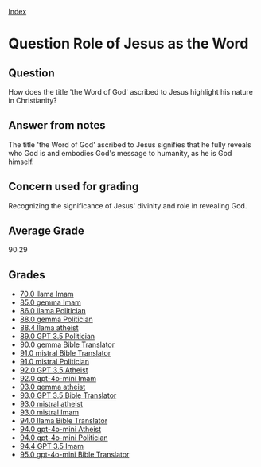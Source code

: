 
[Index](../../index.md)
# Question Role of Jesus as the Word
## Question
How does the title 'the Word of God' ascribed to Jesus highlight his nature in Christianity?

## Answer from notes
The title 'the Word of God' ascribed to Jesus signifies that he fully reveals who God is and embodies God's message to humanity, as he is God himself.

## Concern used for grading
Recognizing the significance of Jesus' divinity and role in revealing God.

## Average Grade
90.29

## Grades
 * [70.0 llama Imam](../answers/llama_Imam/Role_of_Jesus_as_the_Word.md)
 * [85.0 gemma Imam](../answers/gemma_Imam/Role_of_Jesus_as_the_Word.md)
 * [86.0 llama Politician](../answers/llama_Politician/Role_of_Jesus_as_the_Word.md)
 * [88.0 gemma Politician](../answers/gemma_Politician/Role_of_Jesus_as_the_Word.md)
 * [88.4 llama atheist](../answers/llama_atheist/Role_of_Jesus_as_the_Word.md)
 * [89.0 GPT 3.5 Politician](../answers/GPT_3.5_Politician/Role_of_Jesus_as_the_Word.md)
 * [90.0 gemma Bible Translator](../answers/gemma_Bible_Translator/Role_of_Jesus_as_the_Word.md)
 * [91.0 mistral Bible Translator](../answers/mistral_Bible_Translator/Role_of_Jesus_as_the_Word.md)
 * [91.0 mistral Politician](../answers/mistral_Politician/Role_of_Jesus_as_the_Word.md)
 * [92.0 GPT 3.5 Atheist](../answers/GPT_3.5_Atheist/Role_of_Jesus_as_the_Word.md)
 * [92.0 gpt-4o-mini Imam](../answers/gpt-4o-mini_Imam/Role_of_Jesus_as_the_Word.md)
 * [93.0 gemma atheist](../answers/gemma_atheist/Role_of_Jesus_as_the_Word.md)
 * [93.0 GPT 3.5 Bible Translator](../answers/GPT_3.5_Bible_Translator/Role_of_Jesus_as_the_Word.md)
 * [93.0 mistral atheist](../answers/mistral_atheist/Role_of_Jesus_as_the_Word.md)
 * [93.0 mistral Imam](../answers/mistral_Imam/Role_of_Jesus_as_the_Word.md)
 * [94.0 llama Bible Translator](../answers/llama_Bible_Translator/Role_of_Jesus_as_the_Word.md)
 * [94.0 gpt-4o-mini Atheist](../answers/gpt-4o-mini_Atheist/Role_of_Jesus_as_the_Word.md)
 * [94.0 gpt-4o-mini Politician](../answers/gpt-4o-mini_Politician/Role_of_Jesus_as_the_Word.md)
 * [94.4 GPT 3.5 Imam](../answers/GPT_3.5_Imam/Role_of_Jesus_as_the_Word.md)
 * [95.0 gpt-4o-mini Bible Translator](../answers/gpt-4o-mini_Bible_Translator/Role_of_Jesus_as_the_Word.md)
